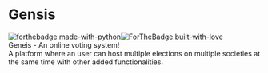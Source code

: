# Gensis 
[![forthebadge made-with-python](http://ForTheBadge.com/images/badges/made-with-python.svg)](https://www.python.org/)[![ForTheBadge built-with-love](http://ForTheBadge.com/images/badges/built-with-love.svg)](https://GitHub.com/Naereen/)   
Geneis - An online voting system!   
A platform where an user can host multiple elections on multiple societies at the same time with other added functionalities.
